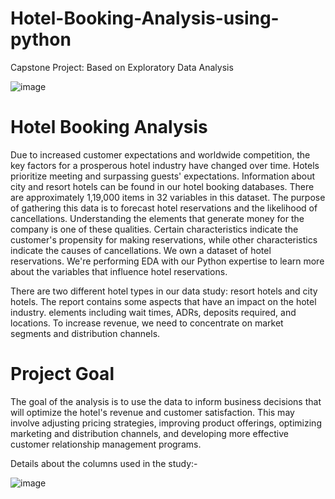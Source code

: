 # Hotel-Booking-Analysis-using-python
Capstone Project: Based on Exploratory Data Analysis

![image](https://github.com/Souvik-karmakar/Hotel-Booking-Analysis-using-python/assets/78291973/2b6b6803-e0ba-4e77-a4dc-235b8c509a51)

# Hotel Booking Analysis
Due to increased customer expectations and worldwide competition, the key factors for a prosperous hotel industry have changed over time. Hotels prioritize meeting and surpassing guests' expectations. Information about city and resort hotels can be found in our hotel booking databases. There are approximately 1,19,000 items in 32 variables in this dataset. The purpose of gathering this data is to forecast hotel reservations and the likelihood of cancellations. Understanding the elements that generate money for the company is one of these qualities. Certain characteristics indicate the customer's propensity for making reservations, while other characteristics indicate the causes of cancellations. We own a dataset of hotel reservations. We're performing EDA with our Python expertise to learn more about the variables that influence hotel reservations.

There are two different hotel types in our data study: resort hotels and city hotels. The report contains some aspects that have an impact on the hotel industry. elements including wait times, ADRs, deposits required, and locations. To increase revenue, we need to concentrate on market segments and distribution channels. 

# Project Goal
The goal of the analysis is to use the data to inform business decisions that will optimize the hotel's revenue and customer satisfaction. This may involve adjusting pricing strategies, improving product offerings, optimizing marketing and distribution channels, and developing more effective customer relationship management programs.

Details about the columns used in the study:-


![image](https://github.com/Souvik-karmakar/Hotel-Booking-Analysis-using-python/assets/78291973/3b66ff2f-60a0-4c73-8ac7-38465b3eb229)


